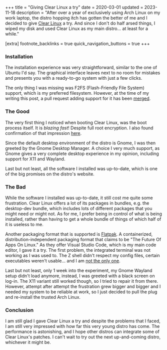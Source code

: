 +++
title = "Giving Clear Linux a try"
date = 2020-03-01
updated = 2023-11-18
description = "After over a year of exclusively using Arch Linux on my work laptop, the distro hopping itch has gotten the better of me and I decided to give [Clear Linux](https://clearlinux.org/) a try. And since I don't do half arsed things, I wiped my disk and used Clear Linux as my main distro... at least for a while."

[extra]
footnote_backlinks = true
quick_navigation_buttons = true
+++

###  Installation
The installation experience was very straightforward, similar to the one of Ubuntu I'd say. The graphical interface leaves next to no room for mistakes and presents you with a ready-to-go system with just a few clicks.

The only thing I was missing was F2FS (Flash-Friendly File System) support, which is my preferred filesystem. However, at the time of my writing this post, a pull request adding support for it has been [merged](https://github.com/clearlinux/clr-installer/pull/654#event-3079095310). 

###  The Good
The very first thing I noticed when booting Clear Linux, was the boot process itself. It is *blazing fast*! Despite full root encryption. I also found confirmation of that impression [here](https://phoronix.com/scan.php?page=news_item&px=Clear-Linux-Kernel-3s-to-300ms).

Since the default desktop environment of the distro is Gnome, I was then greeted by the Gnome Desktop Manager. A choice I very much support, as Gnome gives a very complete desktop experience in my opinion, including support for X11 and Wayland.

Last but not least, all the software I installed was up-to-date, which is one of the big promises on the distro's website.

### The Bad
While the software I installed was up-to-date, it still cost me quite some frustration. Clear Linux offers a lot of its packages in bundles, e.g. the desktop-dev bundle, which includes lots of different packages that you might need or might not. As for me, I prefer being in control of what is being installed, rather than having to get a whole bundle of things of which half of it is useless to me.

Another packaging format that is supported is [Flatpak](https://flatpak.org/). A containerized, distribution-independent packaging format that claims to be "The Future Of Apps On Linux." As they offer Visual Studio Code, which is my main code editor, I gave it a try. The first problem, the integrated terminal was not working as I was used to. The Z shell didn't respect my config files, certain executables weren't usable... and I am [not the only one](https://github.com/Microsoft/vscode/issues/44646).

Last but not least, only 1 week into the experiment, my Gnome Wayland setup didn't load anymore, instead, I was greeted with a black screen on log-in. The X11 variant still worked though, so I tried to repair it from there. However, attempt after attempt the frustration grew bigger and bigger and I needed my system to be reliable at work, so I just decided to pull the plug and re-install the trusted Arch Linux.

### Conclusion
I am still glad I gave Clear Linux a try and despite the problems that I faced, I am still very impressed with how far this very young distro has come. The performance is astonishing, and I hope other distros can integrate some of Clear Linux's patches. I can't wait to try out the next up-and-coming distro, whichever it might be.
